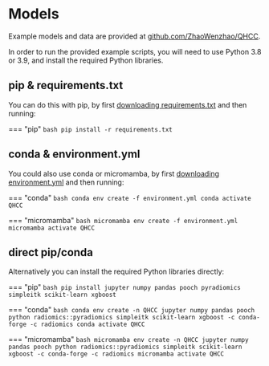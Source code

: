 # Models

Example models and data are provided at [github.com/ZhaoWenzhao/QHCC](https://github.com/ZhaoWenzhao/QHCC).

In order to run the provided example scripts, you will need to use Python 3.8 or 3.9, and install the required Python libraries.

## pip & requirements.txt
You can do this with pip, by first [downloading requirements.txt](requirements.txt) and then running:

=== "pip"
    ```bash
    pip install -r requirements.txt
    ```

## conda & environment.yml

You could also use conda or micromamba, by first [downloading environment.yml](environment.yml) and then running:

=== "conda"
    ```bash
    conda env create -f environment.yml
    conda activate QHCC
    ```

=== "micromamba"
    ```bash
    micromamba env create -f environment.yml
    micromamba activate QHCC
    ```

## direct pip/conda

Alternatively you can install the required Python libraries directly:

=== "pip"
    ```bash
    pip install jupyter numpy pandas pooch pyradiomics simpleitk scikit-learn xgboost
    ```

=== "conda"
    ```bash
    conda env create -n QHCC jupyter numpy pandas pooch python radiomics::pyradiomics simpleitk scikit-learn xgboost -c conda-forge -c radiomics
    conda activate QHCC
    ```

=== "micromamba"
    ```bash
    micromamba env create -n QHCC jupyter numpy pandas pooch python radiomics::pyradiomics simpleitk scikit-learn xgboost -c conda-forge -c radiomics
    micromamba activate QHCC
    ```
